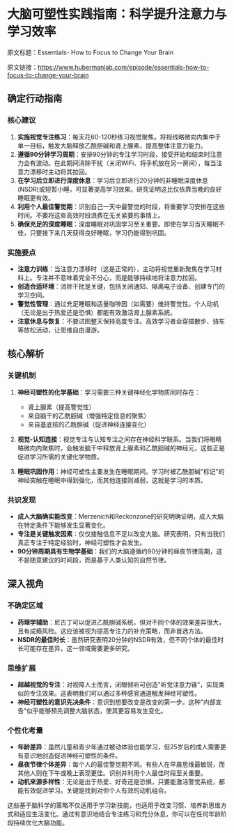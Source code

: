 # 大脑可塑性实践指南：科学提升注意力与学习效率

原文标题：Essentials- How to Focus to Change Your Brain

原文链接：https://www.hubermanlab.com/episode/essentials-how-to-focus-to-change-your-brain

## 确定行动指南

### 核心建议
1. **实施视觉专注练习**：每天花60-120秒练习视觉聚焦。将视线略微向内集中于单一目标，触发大脑释放乙酰胆碱和肾上腺素，提高整体注意力能力。
2. **遵循90分钟学习周期**：安排90分钟的专注学习时段，接受开始和结束时注意力会有波动。在此期间消除干扰（关闭WiFi、将手机放在另一房间），每当注意力漂移时主动将其拉回。
3. **在学习后立即进行深度休息**：学习后立即进行20分钟的非睡眠深度休息(NSDR)或短暂小睡，可显著提高学习效果。研究证明这比仅依靠当晚的良好睡眠更有效。
4. **利用个人最佳警觉期**：识别自己一天中最警觉的时段，将重要学习安排在这些时间。不要将这些高效时段浪费在无关紧要的事情上。
5. **确保充足的深度睡眠**：深度睡眠对巩固学习至关重要。即使在学习当天睡眠不佳，只要接下来几天获得良好睡眠，学习仍能得到巩固。

### 实施要点
- **注意力训练**：当注意力漂移时（这是正常的），主动将视觉重新聚焦在学习材料上。专注并不意味着完全不分心，而是能够持续地将注意力拉回。
- **创造合适环境**：消除干扰是关键，包括关闭通知、隔离电子设备、创建专门的学习空间。
- **警觉性管理**：通过充足睡眠和适量咖啡因（如需要）维持警觉性。个人动机（无论是出于热爱还是恐惧）都能有效激活肾上腺素系统。
- **注意休息与恢复**：不要试图整天保持高度专注。高效学习者会穿插散步、骑车等放松活动，让思维自由漫游。

## 核心解析

### 关键机制
1. **神经可塑性的化学基础**：学习需要三种关键神经化学物质同时存在：
   - 肾上腺素（提高警觉性）
   - 来自脑干的乙酰胆碱（增强特定信息的聚焦）
   - 来自基底核的乙酰胆碱（促进神经连接变化）

2. **视觉-认知连接**：视觉专注与认知专注之间存在神经科学联系。当我们将眼睛略微向内聚焦时，会触发脑干中释放肾上腺素和乙酰胆碱的神经元，这些正是促进学习所需的关键化学物质。

3. **睡眠巩固作用**：神经可塑性主要发生在睡眠期间。学习时被乙酰胆碱"标记"的神经突触在睡眠中得到强化，而其他连接则减弱，这就是学习的本质。

### 共识发现
- **成人大脑确实能改变**：Merzenich和Reckonzone的研究明确证明，成人大脑在特定条件下能够发生显著变化。
- **专注是关键触发因素**：仅仅接触信息不足以改变大脑。研究表明，只有当我们真正专注于特定经验时，神经可塑性才会发生。
- **90分钟周期具有生物学基础**：我们的大脑遵循约90分钟的昼夜节律周期，这不是随意建议的时间段，而是基于人类认知的自然节律。

## 深入视角

### 不确定区域
- **药理学辅助**：尼古丁可以促进乙酰胆碱系统，但对不同个体的效果差异很大，且有成瘾风险。这应该被视为提高专注力的补充策略，而非首选方法。
- **NSDR的最佳时长**：虽然研究表明20分钟的NSDR有效，但不同个体的最佳时长可能存在差异，这一领域需要更多研究。

### 思维扩展
- **超越视觉的专注**：对视障人士而言，闭眼倾听可创造"听觉注意力锥"，实现类似的专注效果。这表明我们可以通过多种感官通道触发神经可塑性。
- **神经可塑性的意识先决条件**：意识到想要改变是改变的第一步。这种"内部宣告"似乎能够预先调整大脑状态，使其更容易发生变化。

### 个性化考量
- **年龄差异**：虽然儿童和青少年通过被动体验也能学习，但25岁后的成人需要更有意识地创造促进神经可塑性的条件。
- **昼夜节律个体差异**：每个人的最佳警觉期不同。有些人在早晨思维最敏锐，而其他人则在下午或晚上表现更佳。识别并利用个人最佳时段至关重要。
- **动机来源多样性**：无论是出于热爱、好奇还是恐惧，只要能激活警觉系统，都能有效促进学习。关键是找到对你个人有效的动机组合。

这些基于脑科学的策略不仅适用于学习新技能，也适用于改变习惯、培养新思维方式和适应生活变化。通过有意识地结合专注练习和充分休息，你可以在任何年龄阶段持续优化大脑功能。
